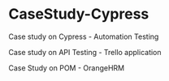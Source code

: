 # CaseStudy-Cypress


Case study on Cypress - Automation Testing

Case study on API Testing - Trello application

Case Study on POM - OrangeHRM
